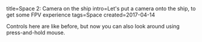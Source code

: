 title=Space 2: Camera on the ship
intro=Let's put a camera onto the ship, to get some FPV experience
tags=Space
created=2017-04-14

Controls here are like before, but now you can also look around using press-and-hold mouse.

<div>
    <div id="canvasZone">
        <canvas id="renderCanvas"></canvas>
    </div>
        <script src="http://www.babylonjs.com/hand.minified-1.2.js"></script>
        <script src="http://www.babylonjs.com/cannon.js"></script>
        <script src="http://www.babylonjs.com/oimo.js"></script>
        <script src="http://www.babylonjs.com/babylon.js"></script>
        <style>
            #renderCanvas {
                width: 686px;
                height: 480px;
                touch-action: none;
            }
        </style>
    <script>
        var canvas = document.getElementById("renderCanvas");
        var engine = new BABYLON.Engine(canvas, true);

        var createScene = function() {
          var scene = new BABYLON.Scene(engine);
          scene.clearColor = new BABYLON.Color3( .5, .5, .5);
        
          // camera
          // var camera = new BABYLON.ArcRotateCamera("camera1",  0, 0, 0, new BABYLON.Vector3(7, 0, 0), scene);
          // camera.setPosition(new BABYLON.Vector3(10, 10, -10));
          // lights
          var light = new BABYLON.HemisphericLight("light1", new BABYLON.Vector3(1, 0.5, 0), scene);
          light.intensity = 0.8;
          var spot = new BABYLON.SpotLight("spot", new BABYLON.Vector3(25, 15, -10), new BABYLON.Vector3(-1, -0.8, 1), 15, 1, scene);
          spot.diffuse = new BABYLON.Color3(1, 1, 1);
          spot.specular = new BABYLON.Color3(0, 0, 0);
          spot.intensity = 0.2; 
          // material
          var mat = new BABYLON.StandardMaterial("mat1", scene);
          mat.alpha = 1.0;
          mat.diffuseColor = new BABYLON.Color3(0.5, 0.5, 1.0);
          mat.backFaceCulling = false;
          //mat.wireframe = true;
        
          // show axis
          var showAxis = function(size) {
            var makeTextPlane = function(text, color, size) {
            var dynamicTexture = new BABYLON.DynamicTexture("DynamicTexture", 50, scene, true);
            dynamicTexture.hasAlpha = true;
            dynamicTexture.drawText(text, 5, 40, "bold 36px Arial", color , "transparent", true);
            var plane = new BABYLON.Mesh.CreatePlane("TextPlane", size, scene, true);
            plane.material = new BABYLON.StandardMaterial("TextPlaneMaterial", scene);
            plane.material.backFaceCulling = false;
            plane.material.specularColor = new BABYLON.Color3(0, 0, 0);
            plane.material.diffuseTexture = dynamicTexture;
            return plane;
             };
          
            var axisX = BABYLON.Mesh.CreateLines("axisX", [ 
              new BABYLON.Vector3.Zero(), new BABYLON.Vector3(size, 0, 0), new BABYLON.Vector3(size * 0.95, 0.05 * size, 0), 
              new BABYLON.Vector3(size, 0, 0), new BABYLON.Vector3(size * 0.95, -0.05 * size, 0)
              ], scene);
            axisX.color = new BABYLON.Color3(1, 0, 0);
            var xChar = makeTextPlane("X", "red", size / 10);
            xChar.position = new BABYLON.Vector3(0.9 * size, -0.05 * size, 0);
            var axisY = BABYLON.Mesh.CreateLines("axisY", [
                new BABYLON.Vector3.Zero(), new BABYLON.Vector3(0, size, 0), new BABYLON.Vector3( -0.05 * size, size * 0.95, 0), 
                new BABYLON.Vector3(0, size, 0), new BABYLON.Vector3( 0.05 * size, size * 0.95, 0)
                ], scene);
            axisY.color = new BABYLON.Color3(0, 1, 0);
            var yChar = makeTextPlane("Y", "green", size / 10);
            yChar.position = new BABYLON.Vector3(0, 0.9 * size, -0.05 * size);
            var axisZ = BABYLON.Mesh.CreateLines("axisZ", [
                new BABYLON.Vector3.Zero(), new BABYLON.Vector3(0, 0, size), new BABYLON.Vector3( 0 , -0.05 * size, size * 0.95),
                new BABYLON.Vector3(0, 0, size), new BABYLON.Vector3( 0, 0.05 * size, size * 0.95)
                ], scene);
            axisZ.color = new BABYLON.Color3(0, 0, 1);
            var zChar = makeTextPlane("Z", "blue", size / 10);
            zChar.position = new BABYLON.Vector3(0, 0.05 * size, 0.9 * size);
        };
          
          size =2;
        
        //Local Axes
          
              var pilot_local_axisX = BABYLON.Mesh.CreateLines("pilot_local_axisX", [ 
              new BABYLON.Vector3.Zero(), new BABYLON.Vector3(size, 0, 0), new BABYLON.Vector3(size * 0.95, 0.05 * size, 0), 
              new BABYLON.Vector3(size, 0, 0), new BABYLON.Vector3(size * 0.95, -0.05 * size, 0)
              ], scene);
        	  pilot_local_axisX.color = new BABYLON.Color3(1, 0, 0);
        
            pilot_local_axisY = BABYLON.Mesh.CreateLines("pilot_local_axisY", [
                new BABYLON.Vector3.Zero(), new BABYLON.Vector3(0, size, 0), new BABYLON.Vector3(-0.05 * size, size * 0.95, 0),
                new BABYLON.Vector3(0, size, 0), new BABYLON.Vector3(0.05 * size, size * 0.95, 0)
        	], scene);
            pilot_local_axisY.color = new BABYLON.Color3(0, 1, 0);
        
            var pilot_local_axisZ = BABYLON.Mesh.CreateLines("pilot_local_axisZ", [
                new BABYLON.Vector3.Zero(), new BABYLON.Vector3(0, 0, size), new BABYLON.Vector3( 0 , -0.05 * size, size * 0.95),
                new BABYLON.Vector3(0, 0, size), new BABYLON.Vector3( 0, 0.05 * size, size * 0.95)
                ], scene);
            pilot_local_axisZ.color = new BABYLON.Color3(0, 0, 1);
        	
         	// pilot = new BABYLON.Mesh.CreateCylinder("pilot", 0.75, 0.2, 0.5, 6, 1 , scene);
         	pilot = BABYLON.Mesh.CreateGround("ground1", 2, 3, 2, scene);
          	var greyMat = new BABYLON.StandardMaterial("grey", scene);
          	greyMat.emissiveColor = new BABYLON.Color3(0.2,0.2,0.2);
          	pilot.material = greyMat;
        
          	pilot_local_axisX.parent = pilot;
          	pilot_local_axisY.parent = pilot;
          	pilot_local_axisZ.parent = pilot;
        	  
        	pilot.computeWorldMatrix();
        	
        	//pilot.rotate(BABYLON.Axis.Y, Math.PI / 2, BABYLON.Space.LOCAL);
        	//pilot.rotate(BABYLON.Axis.Y, Math.PI / 2, BABYLON.Space.LOCAL);
        	//pilot.rotate(BABYLON.Axis.X, Math.PI / 2, BABYLON.Space.LOCAL);
        	
        	pilot.locallyTranslate(new BABYLON.Vector3(0, -1, -3));
        	//pilot.locallyTranslate(new BABYLON.Vector3(0, 3, 0));
	  camera = new BABYLON.FreeCamera("sceneCamera", new BABYLON.Vector3(0, 1, -1), scene);
          camera.attachControl(canvas, true);
	  camera.inputs.remove(camera.inputs.attached.keyboard);
	  camera.parent=pilot;
            scene.enablePhysics(new BABYLON.Vector3(0,0, 0));
	    // body = PointerLockControls(camera, pilot,canvas);
	    // canvas.onclick=function(){ canvas.requestPointerLock(); };
          impostor = pilot.physicsImpostor = new BABYLON.PhysicsImpostor(pilot, BABYLON.PhysicsImpostor.BoxImpostor, { mass: 1, friction: 1, restitution: 1.9 }, scene);
          //impostor.applyImpulse(new BABYLON.Vector3(0, 1, 0), pilot.getAbsolutePosition());
          //impostor.applyImpulse(new BABYLON.Vector3(0, 1, 0), pilot.getAbsolutePosition());
          showAxis(10);
          local2global=function(x,y,z){
              pilot.computeWorldMatrix();
              var m = pilot.getWorldMatrix();
              var v = BABYLON.Vector3.TransformCoordinates(new BABYLON.Vector3(x,y,z), m);
              v.subtractInPlace(pilot.getAbsolutePosition());
              return v;
          }
        
// if(false)
        document.addEventListener( 'keydown', function(e){
         switch(e.keyCode){
             case 38: //up
               var v = local2global(1, 0, 0);
               impostor.setAngularVelocity(new BABYLON.Quaternion(v.x,v.y,v.z,0));
            break;
            case 37: //left
               var v = local2global(0, -1, 0);
               impostor.setAngularVelocity(new BABYLON.Quaternion(v.x,v.y,v.z,0));
            break;
             case 40: //down
               var v = local2global(-1, 0, 0);
               impostor.setAngularVelocity(new BABYLON.Quaternion(v.x,v.y,v.z,0));
            break;
            case 39: //right
               var v = local2global(0, 1, 0);
               impostor.setAngularVelocity(new BABYLON.Quaternion(v.x,v.y,v.z,0));
            break;
            case 87: //w
               impostor.applyImpulse(local2global(0, 0, 0.1),pilot.getAbsolutePosition());
            break;
            case 65: //a
               impostor.applyImpulse(local2global(-0.1, 0, 0),pilot.getAbsolutePosition());
            break;
            case 83: //s
               impostor.applyImpulse(local2global(0, 0, -0.1),pilot.getAbsolutePosition());
            break;
            case 68: //d
               impostor.applyImpulse(local2global(0.1, 0, 0),pilot.getAbsolutePosition());
            break;
            case 81: //q
               var v = local2global(0, 0, 1);
               impostor.setAngularVelocity(new BABYLON.Quaternion(v.x,v.y,v.z,0));
            break;
            case 69: //e
               var v = local2global(0, 0, -1);
               impostor.setAngularVelocity(new BABYLON.Quaternion(v.x,v.y,v.z,0));
            break;
            case 82: //r
               impostor.applyImpulse(local2global(0, 0.1, 0),pilot.getAbsolutePosition());
            break;
            case 70: //f
               impostor.applyImpulse(local2global(0, -0.1, 0),pilot.getAbsolutePosition());
            break;
            //  case 89: //y
            //    var v = local2global(-1, 0, 0);
            //    impostor.setAngularVelocity(new BABYLON.Quaternion(v.x,v.y,v.z,0));
            // break;
            // case 71: //g
            //    var v = local2global(0, -1, 0);
            //    impostor.setAngularVelocity(new BABYLON.Quaternion(v.x,v.y,v.z,0));
            // break;
            //  case 72: //h
            //    var v = local2global(1, 0, 0);
            //    impostor.setAngularVelocity(new BABYLON.Quaternion(v.x,v.y,v.z,0));
            // break;
            // case 74: //j
            //    var v = local2global(0, 1, 0);
            //    impostor.setAngularVelocity(new BABYLON.Quaternion(v.x,v.y,v.z,0));
            // break;
            case 80: //p
               // body.locallyTranslate(new BABYLON.Vector3(0, 0, 0.1));
               // impostor.setAngularVelocity(new BABYLON.Quaternion(v.x,v.y,v.z,0));
            break;
            // case 84: //t
	    //    camera.locallyTranslate(new BABYLON.Vector3(0, 0, 1))
            // break;
            // case 70: //f
	    //    camera.locallyTranslate(new BABYLON.Vector3(-1, 0, 0))
            // break;
            // case 71: //g
	    //    camera.locallyTranslate(new BABYLON.Vector3(0, 0, -1))
            // break;
            // case 72: //h
	    //    camera.locallyTranslate(new BABYLON.Vector3(1, 0, 0))
            // break;
         }   
	 e.preventDefault();
        }, false );
          
	  var sphere = BABYLON.Mesh.CreateSphere("sphere1", 8, 2, scene);
	  sphere.material = new BABYLON.StandardMaterial("s-mat", scene);
	  sphere.physicsImpostor = new BABYLON.PhysicsImpostor(sphere, BABYLON.PhysicsImpostor.SphereImpostor, { mass: 1, restitution: 0.9 }, scene);

          return scene;


        };
        
        
        var scene = createScene();

        engine.runRenderLoop(function () {
              impostor.setLinearVelocity(impostor.getLinearVelocity().scale(0.99));
              impostor.setAngularVelocity(impostor.getAngularVelocity().scale(0.9));
            scene.render();
        });

        // Resize
        window.addEventListener("resize", function () {
            engine.resize();
        });
    </script>
</div>
